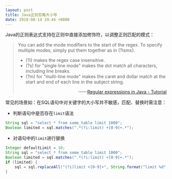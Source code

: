 ```yaml
---
layout: post
title: Java正则忽略大小写
date: 2018-08-14 19:44 +0800
---
```


Java的正则表达式支持在正则中直接添加修饰符，以调整正则匹配的模式：
> You can add the mode modifiers to the start of the regex. To specify multiple modes, simply put them together as in (?ismx).
> * (?i) makes the regex case insensitive.
> * (?s) for "single line mode" makes the dot match all characters, including line breaks.
> * (?m) for "multi-line mode" makes the caret and dollar match at the start and end of each line in the subject string.
> <div style="text-align: right"> ——<a href="http://www.vogella.com/tutorials/JavaRegularExpressions/article.html#specifying-modes-inside-the-regular-expression">Regular expressions in Java - Tutorial</a></div>

常见的场景如：在SQL语句中对关键字的大小写并不敏感，匹配、替换时需注意：
* 判断语句中是否存在`limit`语法
```java
String sql = "select * from some_table limit 1000";
Boolean limited = sql.matches(".*(?i:limit) +[0-9]+.*");
```

* 对语句中的`limit`进行替换
```java
Integer defaultLimit = 10;
String sql = "select * from some_table limit 1000";
Boolean limited = sql.matches(".*(?i:limit) +[0-9]+.*");
if (limited) {
    sql = sql.replaceAll("(?i)limit +[0-9]+", String.format("limit %d", defaultLimit));
}
```